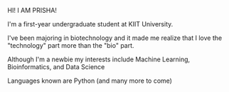 HI! I AM PRISHA!

I'm a first-year undergraduate student at KIIT University.

I've been majoring in biotechnology and it made me realize that I love the "technology" part more than the "bio" part.

Although I'm a newbie my interests include Machine Learning, Bioinformatics, and Data Science

Languages known are Python (and many more to come)
